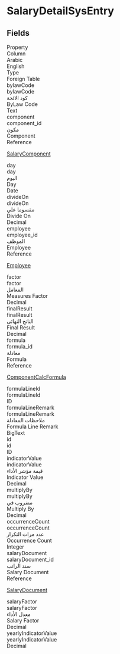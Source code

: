 
<div class='tableName'>


# SalaryDetailSysEntry
</div>


<ContentFilter/>

<div class='searchable'>

## Fields

<div class="nama-table">
<div class="row header-row">
<div class="cell">Property</div>
<div class="cell">Column</div>
<div class="cell">Arabic</div>
<div class="cell">English</div>
<div class="cell">Type</div>
<div class="cell">Foreign Table</div>
</div><div class="row searchable" id="bylawCode">
<div class="cell" data-label="Property">bylawCode</div>
<div class="cell" data-label="Column">bylawCode</div>
<div class="cell" data-label="Arabic">كود الائحة</div>
<div class="cell" data-label="English">ByLaw Code</div>
<div class="cell" data-label="Type">Text</div>

</div>

<div class="row searchable" id="component">
<div class="cell" data-label="Property">component</div>
<div class="cell" data-label="Column">component_id</div>
<div class="cell" data-label="Arabic">مكون</div>
<div class="cell" data-label="English">Component</div>
<div class="cell" data-label="Type">Reference</div>
<div class="cell" data-label="Foreign Table">

 [SalaryComponent](/modules/humanresource-payroll/SalaryComponent.md) 
</div>
</div>

<div class="row searchable" id="day">
<div class="cell" data-label="Property">day</div>
<div class="cell" data-label="Column">day</div>
<div class="cell" data-label="Arabic">اليوم</div>
<div class="cell" data-label="English">Day</div>
<div class="cell" data-label="Type">Date</div>

</div>

<div class="row searchable" id="divideOn">
<div class="cell" data-label="Property">divideOn</div>
<div class="cell" data-label="Column">divideOn</div>
<div class="cell" data-label="Arabic">مقسوما علي</div>
<div class="cell" data-label="English">Divide On</div>
<div class="cell" data-label="Type">Decimal</div>

</div>

<div class="row searchable" id="employee">
<div class="cell" data-label="Property">employee</div>
<div class="cell" data-label="Column">employee_id</div>
<div class="cell" data-label="Arabic">الموظف</div>
<div class="cell" data-label="English">Employee</div>
<div class="cell" data-label="Type">Reference</div>
<div class="cell" data-label="Foreign Table">

 [Employee](/modules/basic/Employee.md) 
</div>
</div>

<div class="row searchable" id="factor">
<div class="cell" data-label="Property">factor</div>
<div class="cell" data-label="Column">factor</div>
<div class="cell" data-label="Arabic">المعامل</div>
<div class="cell" data-label="English">Measures Factor</div>
<div class="cell" data-label="Type">Decimal</div>

</div>

<div class="row searchable" id="finalResult">
<div class="cell" data-label="Property">finalResult</div>
<div class="cell" data-label="Column">finalResult</div>
<div class="cell" data-label="Arabic">الناتج النهائى</div>
<div class="cell" data-label="English">Final Result</div>
<div class="cell" data-label="Type">Decimal</div>

</div>

<div class="row searchable" id="formula">
<div class="cell" data-label="Property">formula</div>
<div class="cell" data-label="Column">formula_id</div>
<div class="cell" data-label="Arabic">معادلة</div>
<div class="cell" data-label="English">Formula</div>
<div class="cell" data-label="Type">Reference</div>
<div class="cell" data-label="Foreign Table">

 [ComponentCalcFormula](/modules/humanresource-payroll/ComponentCalcFormula.md) 
</div>
</div>

<div class="row searchable" id="formulaLineId">
<div class="cell" data-label="Property">formulaLineId</div>
<div class="cell" data-label="Column">formulaLineId</div>
<div class="cell" data-label="Arabic"></div>
<div class="cell" data-label="English"></div>
<div class="cell" data-label="Type">ID</div>

</div>

<div class="row searchable" id="formulaLineRemark">
<div class="cell" data-label="Property">formulaLineRemark</div>
<div class="cell" data-label="Column">formulaLineRemark</div>
<div class="cell" data-label="Arabic">ملاحظات المعادلة</div>
<div class="cell" data-label="English">Formula Line Remark</div>
<div class="cell" data-label="Type">BigText</div>

</div>

<div class="row searchable" id="id">
<div class="cell" data-label="Property">id</div>
<div class="cell" data-label="Column">id</div>
<div class="cell" data-label="Arabic"></div>
<div class="cell" data-label="English"></div>
<div class="cell" data-label="Type">ID</div>

</div>

<div class="row searchable" id="indicatorValue">
<div class="cell" data-label="Property">indicatorValue</div>
<div class="cell" data-label="Column">indicatorValue</div>
<div class="cell" data-label="Arabic">قيمة مؤشر الأداء</div>
<div class="cell" data-label="English">Indicator Value</div>
<div class="cell" data-label="Type">Decimal</div>

</div>

<div class="row searchable" id="multiplyBy">
<div class="cell" data-label="Property">multiplyBy</div>
<div class="cell" data-label="Column">multiplyBy</div>
<div class="cell" data-label="Arabic">مضروب في</div>
<div class="cell" data-label="English">Multiply By</div>
<div class="cell" data-label="Type">Decimal</div>

</div>

<div class="row searchable" id="occurrenceCount">
<div class="cell" data-label="Property">occurrenceCount</div>
<div class="cell" data-label="Column">occurrenceCount</div>
<div class="cell" data-label="Arabic">عدد مرات التكرار</div>
<div class="cell" data-label="English">Occurrence Count</div>
<div class="cell" data-label="Type">Integer</div>

</div>

<div class="row searchable" id="salaryDocument">
<div class="cell" data-label="Property">salaryDocument</div>
<div class="cell" data-label="Column">salaryDocument_id</div>
<div class="cell" data-label="Arabic"> سند الراتب</div>
<div class="cell" data-label="English"> Salary Document</div>
<div class="cell" data-label="Type">Reference</div>
<div class="cell" data-label="Foreign Table">

 [SalaryDocument](/modules/humanresource-payroll/SalaryDocument.md) 
</div>
</div>

<div class="row searchable" id="salaryFactor">
<div class="cell" data-label="Property">salaryFactor</div>
<div class="cell" data-label="Column">salaryFactor</div>
<div class="cell" data-label="Arabic">معدل الأداء</div>
<div class="cell" data-label="English">Salary Factor</div>
<div class="cell" data-label="Type">Decimal</div>

</div>

<div class="row searchable" id="yearlyIndicatorValue">
<div class="cell" data-label="Property">yearlyIndicatorValue</div>
<div class="cell" data-label="Column">yearlyIndicatorValue</div>
<div class="cell" data-label="Arabic"></div>
<div class="cell" data-label="English"></div>
<div class="cell" data-label="Type">Decimal</div>

</div>


</div>
</div>

